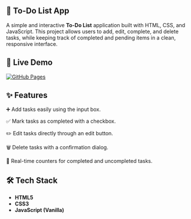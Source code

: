 ## 📝 To-Do List App

A simple and interactive **To-Do List** application built with HTML, CSS, and JavaScript.
This project allows users to add, edit, complete, and delete tasks, while keeping track of completed and pending items in a clean, responsive interface.

## 🚀 Live Demo
[![GitHub Pages](https://img.shields.io/badge/View%20Live%20Demo-%2300C853?style=for-the-badge&logo=github&logoColor=white)](https://kojo-san.github.io/todoListApp/)

## ✨ Features
➕ Add tasks easily using the input box.

✅ Mark tasks as completed with a checkbox.

✏️ Edit tasks directly through an edit button.

🗑 Delete tasks with a confirmation dialog.

🔄 Real-time counters for completed and uncompleted tasks.


## 🛠️ Tech Stack
- **HTML5**
- **CSS3**
- **JavaScript (Vanilla)**
